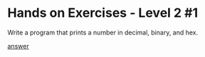 # Hands on Exercises - Level 2 #1

Write a program that prints a number in decimal, binary, and hex.  
  
[answer](https://play.golang.org/p/ETreejfgse)
